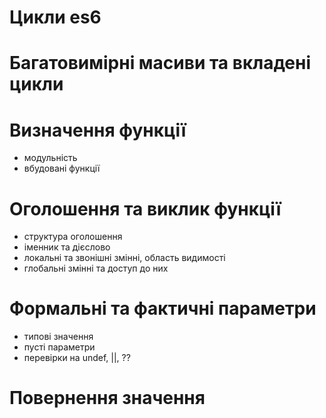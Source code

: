 # Цикли es6
# Багатовимірні масиви та вкладені цикли
# Визначення функції
- модульність
- вбудовані функції
# Оголошення та виклик функції
- структура оголошення
- іменник та дієслово
- локальні та звонішні змінні, область видимості
- глобальні змінні та доступ до них
# Формальні та фактичні параметри
- типові значення
- пусті параметри
- перевірки на undef, ||, ??
# Повернення значення
